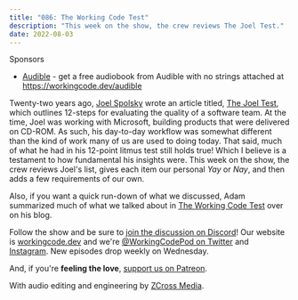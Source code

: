 ```yaml
---
title: "086: The Working Code Test"
description: "This week on the show, the crew reviews The Joel Test."
date: 2022-08-03
---
```


<script async defer onload="redcircleIframe();" src="https://api.podcache.net/embedded-player/sh/30227421-bc27-45c2-bfb4-861def7dd4cc/ep/7acd3cf5-24f5-4bcd-b615-9a7487e41a2b"></script><div class="redcirclePlayer-7acd3cf5-24f5-4bcd-b615-9a7487e41a2b"></div>

Sponsors

- [Audible](https://workingcode.dev/audible) - get a free audiobook from Audible with no strings attached at https://workingcode.dev/audible

Twenty-two years ago, [Joel Spolsky][joel-spolsky] wrote an article titled, [The Joel Test][joel-test], which outlines 12-steps for evaluating the quality of a software team. At the time, Joel was working with Microsoft, building products that were delivered on CD-ROM. As such, his day-to-day workflow was somewhat different than the kind of work many of us are used to doing today. That said, much of what he had in his 12-point litmus test still holds true! Which I believe is a testament to how fundamental his insights were. This week on the show, the crew reviews Joel's list, gives each item our personal _Yay_ or _Nay_, and then adds a few requirements of our own.

Also, if you want a quick run-down of what we discussed, Adam summarized much of what we talked about in [The Working Code Test][adam-tuttle-test] over on his blog.

Follow the show and be sure to [join the discussion on Discord][working-code-discord]! Our website is [workingcode.dev][working-code] and we're [@WorkingCodePod on Twitter][working-code-twitter] and [Instagram][working-code-instagram]. New episodes drop weekly on Wednesday.

And, if you're **feeling the love**, [support us on Patreon][working-code-patreon].

[adam-tuttle-test]: https://adamtuttle.codes/blog/2022/the-working-code-test/
[joel-spolsky]: https://www.joelonsoftware.com/
[joel-test]: https://www.joelonsoftware.com/2000/08/09/the-joel-test-12-steps-to-better-code/
[working-code]: https://workingcode.dev/
[working-code-discord]: https://workingcode.dev/discord/
[working-code-instagram]: https://www.instagram.com/workingcodepod/
[working-code-patreon]: https://www.patreon.com/workingcodepod
[working-code-twitter]: https://twitter.com/WorkingCodePod

With audio editing and engineering by [ZCross Media](https://www.zcross.media/).
